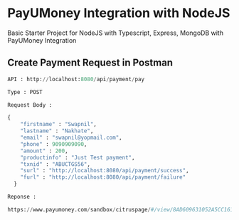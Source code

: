 # PayUMoney Integration with NodeJS

Basic Starter Project for NodeJS with Typescript, Express, MongoDB with PayUMoney Integration

## Create Payment Request in Postman

```python
API : http://localhost:8080/api/payment/pay
```
```python
Type : POST
```

```python
Request Body :

{
    "firstname" : "Swapnil",
    "lastname" : "Nakhate",
    "email" : "swapnil@yopmail.com",
    "phone" : 9090909090,
    "amount" : 200,
    "productinfo" : "Just Test payment",
    "txnid" : "ABUCTGS56",
    "surl" : "http://localhost:8080/api/payment/success",
    "furl" : "http://localhost:8080/api/payment/failure"
  }
```

```python
Reponse :

https://www.payumoney.com/sandbox/citruspage/#/view/8AD609631052A5CC161C837C033EA983
```
